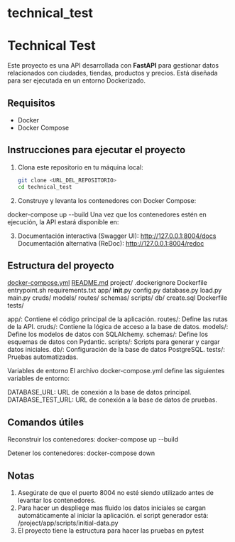# technical_test
# Technical Test

Este proyecto es una API desarrollada con **FastAPI** para gestionar datos relacionados con ciudades, tiendas, productos y precios. Está diseñada para ser ejecutada en un entorno Dockerizado.

## Requisitos

- Docker
- Docker Compose

## Instrucciones para ejecutar el proyecto

1. Clona este repositorio en tu máquina local:
   ```bash
   git clone <URL_DEL_REPOSITORIO>
   cd technical_test

2. Construye y levanta los contenedores con Docker Compose:

docker-compose up --build
Una vez que los contenedores estén en ejecución, la API estará disponible en:

3. Documentación interactiva (Swagger UI): http://127.0.0.1:8004/docs
Documentación alternativa (ReDoc): http://127.0.0.1:8004/redoc

## Estructura del proyecto
[docker-compose.yml](http://_vscodecontentref_/0)
[README.md](http://_vscodecontentref_/1)
project/
    .dockerignore
    Dockerfile
    entrypoint.sh
    requirements.txt
    app/
        __init__.py
        config.py
        database.py
        load.py
        main.py
        cruds/
        models/
        routes/
        schemas/
        scripts/
    db/
        create.sql
        Dockerfile
    tests/

app/: Contiene el código principal de la aplicación.
routes/: Define las rutas de la API.
cruds/: Contiene la lógica de acceso a la base de datos.
models/: Define los modelos de datos con SQLAlchemy.
schemas/: Define los esquemas de datos con Pydantic.
scripts/: Scripts para generar y cargar datos iniciales.
db/: Configuración de la base de datos PostgreSQL.
tests/: Pruebas automatizadas.

Variables de entorno
El archivo docker-compose.yml define las siguientes variables de entorno:

DATABASE_URL: URL de conexión a la base de datos principal.
DATABASE_TEST_URL: URL de conexión a la base de datos de pruebas.

## Comandos útiles
Reconstruir los contenedores:
docker-compose up --build

Detener los contenedores:
docker-compose down


## Notas
1. Asegúrate de que el puerto 8004 no esté siendo utilizado antes de levantar los contenedores.
2. Para hacer un despliege mas fluido los datos iniciales se cargan automáticamente al iniciar la aplicación.
el script generador está: /project/app/scripts/initial-data.py
3. El proyecto tiene la estructura para hacer las pruebas en pytest
